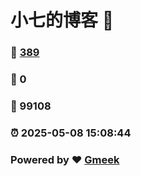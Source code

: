 # 小七的博客 :link:  
### :page_facing_up: [389](/tag.html) 
### :speech_balloon: 0 
### :hibiscus: 99108 
### :alarm_clock: 2025-05-08 15:08:44 
### Powered by :heart: [Gmeek](https://github.com/Meekdai/Gmeek)
